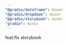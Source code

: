 ```yaml
---
"@gradio/dataframe": minor
"@gradio/dropdown": minor
"@gradio/storybook": minor
"gradio": minor
---
```


feat:fix storybook
